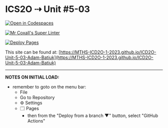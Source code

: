 # ICS2O ⇢ Unit #5-03

[![Open in Codespaces](https://classroom.github.com/assets/launch-codespace-7f7980b617ed060a017424585567c406b6ee15c891e84e1186181d67ecf80aa0.svg)](https://classroom.github.com/open-in-codespaces?assignment_repo_id=14978522)

[![Mr Coxall's Super Linter](https://github.com/MTHS-ICD2O-1-2023/ICD2O-Unit-5-03-Adam-Batiuk/workflows/Mr%20Coxall's%20Super%20Linter/badge.svg)](https://github.com/MTHS-ICD2O-1-2023/ICD2O-Unit-5-03-Adam-Batiuk/actions)

[![Deploy Pages](https://github.com/MTHS-ICD2O-1-2023/ICD2O-Unit-5-03-Adam-Batiuk/workflows/Deploy%20Pages/badge.svg)](https://github.com/MTHS-ICD2O-1-2023/ICD2O-Unit-5-03-Adam-Batiuk/actions)

This site can be found at: [https://MTHS-ICD2O-1-2023.github.io/ICD2O-Unit-5-03-Adam-Batiuk](https://MTHS-ICD2O-1-2023.github.io/ICD2O-Unit-5-03-Adam-Batiuk)

---

**NOTES ON INITIAL LOAD:**
- remember to goto on the menu bar:
  - File
  - Go to Repository
  - ⚙ Settings
  - 🗔 Pages
    - then from the "Deploy from a branch ▼" button, select "GitHub Actions"
